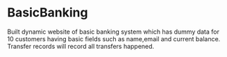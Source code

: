 # BasicBanking
Built dynamic website of basic banking system which has dummy data for 10 customers  having basic fields such as name,email and current balance. Transfer records will record all transfers happened. 

